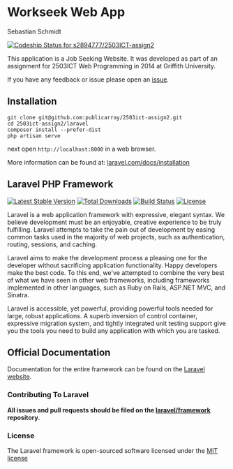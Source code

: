 # Workseek Web App
Sebastian Schmidt

[ ![Codeship Status for s2894777/2503ICT-assign2](https://www.codeship.io/projects/e5e9f9a0-c3c5-0131-d11c-1e827f842da7/status?branch=master)](https://www.codeship.io/projects/21849)

This application is a Job Seeking Website. It was developed as part of an assignment for 2503ICT Web Programming in 2014 at Griffith University.

If you have any feedback or issue please open an [issue](https://github.com/publicarray/2503ict-assign2/issues).

## Installation

    git clone git@github.com:publicarray/2503ict-assign2.git
    cd 2503ict-assign2/laravel
    composer install --prefer-dist
    php artisan serve

next open `http://localhost:8000` in a web browser.

More information can be found at: [laravel.com/docs/installation](http://laravel.com/docs/installation)



## Laravel PHP Framework

[![Latest Stable Version](https://poser.pugx.org/laravel/framework/version.png)](https://packagist.org/packages/laravel/framework) [![Total Downloads](https://poser.pugx.org/laravel/framework/d/total.png)](https://packagist.org/packages/laravel/framework) [![Build Status](https://travis-ci.org/laravel/framework.png)](https://travis-ci.org/laravel/framework) [![License](https://poser.pugx.org/laravel/framework/license.png)](https://packagist.org/packages/laravel/framework)

Laravel is a web application framework with expressive, elegant syntax. We believe development must be an enjoyable, creative experience to be truly fulfilling. Laravel attempts to take the pain out of development by easing common tasks used in the majority of web projects, such as authentication, routing, sessions, and caching.

Laravel aims to make the development process a pleasing one for the developer without sacrificing application functionality. Happy developers make the best code. To this end, we've attempted to combine the very best of what we have seen in other web frameworks, including frameworks implemented in other languages, such as Ruby on Rails, ASP.NET MVC, and Sinatra.

Laravel is accessible, yet powerful, providing powerful tools needed for large, robust applications. A superb inversion of control container, expressive migration system, and tightly integrated unit testing support give you the tools you need to build any application with which you are tasked.

## Official Documentation

Documentation for the entire framework can be found on the [Laravel website](http://laravel.com/docs).

### Contributing To Laravel

**All issues and pull requests should be filed on the [laravel/framework](http://github.com/laravel/framework) repository.**

### License

The Laravel framework is open-sourced software licensed under the [MIT license](http://opensource.org/licenses/MIT)
